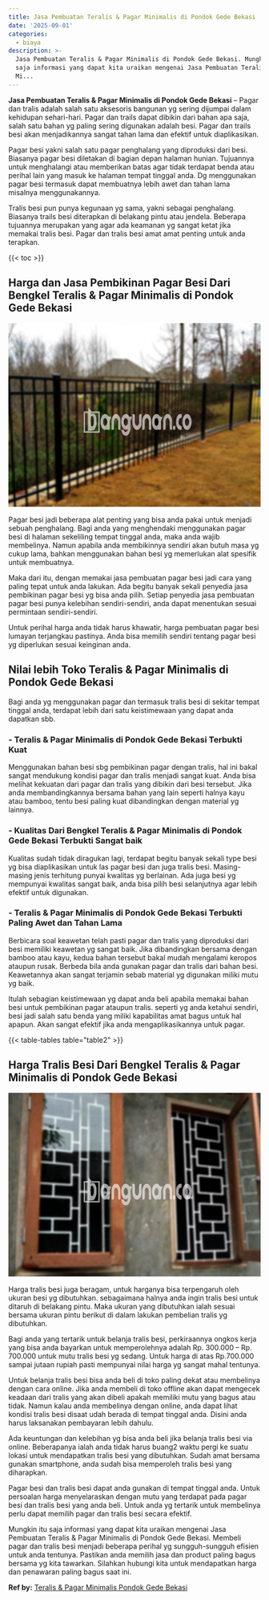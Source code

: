 ```yaml
---
title: Jasa Pembuatan Teralis & Pagar Minimalis di Pondok Gede Bekasi
date: '2025-09-01'
categories:
  - biaya
description: >-
  Jasa Pembuatan Teralis & Pagar Minimalis di Pondok Gede Bekasi. Mungkin itu
  saja informasi yang dapat kita uraikan mengenai Jasa Pembuatan Teralis & Pagar
  Mi...
---
```


**Jasa Pembuatan Teralis & Pagar Minimalis di Pondok Gede Bekasi** – Pagar dan tralis adalah salah satu aksesoris bangunan yg sering dijumpai dalam kehidupan sehari-hari. Pagar dan trails dapat dibikin dari bahan apa saja, salah satu bahan yg paling sering digunakan adalah besi. Pagar dan trails besi akan menjadikannya sangat tahan lama dan efektif untuk diaplikasikan.

Pagar besi yakni salah satu pagar penghalang yang diproduksi dari besi. Biasanya pagar besi diletakan di bagian depan halaman hunian. Tujuannya untuk menghalangi atau memberikan batas agar tidak terdapat benda atau perihal lain yang masuk ke halaman tempat tinggal anda. Dg menggunakan pagar besi termasuk dapat membuatnya lebih awet dan tahan lama misalnya menggunakannya.

Tralis besi pun punya kegunaan yg sama, yakni sebagai penghalang. Biasanya trails besi diterapkan di belakang pintu atau jendela. Beberapa tujuannya merupakan yang agar ada keamanan yg sangat ketat jika memakai tralis besi. Pagar dan tralis besi amat amat penting untuk anda terapkan.

{{< toc >}}

## Harga dan Jasa Pembikinan Pagar Besi Dari Bengkel Teralis & Pagar Minimalis di Pondok Gede Bekasi

![Jasa Pembuatan Teralis & Pagar Minimalis di Pondok Gede Bekasi](/images/pagar-minimalis-murah-20.png)

Pagar besi jadi beberapa alat penting yang bisa anda pakai untuk menjadi sebuah penghalang. Bagi anda yang menghendaki menggunakan pagar besi di halaman sekeliling tempat tinggal anda, maka anda wajib membelinya. Namun apabila anda membikinnya sendiri akan butuh masa yg cukup lama, bahkan menggunakan bahan besi yg memerlukan alat spesifik untuk membuatnya.

Maka dari itu, dengan memakai jasa pembuatan pagar besi jadi cara yang paling tepat untuk anda lakukan. Ada begitu banyak sekali penyedia jasa pembikinan pagar besi yg bisa anda pilih. Setiap penyedia jasa pembuatan pagar besi punya kelebihan sendiri-sendiri, anda dapat menentukan sesuai permintaan sendiri-sendiri.

Untuk perihal harga anda tidak harus khawatir, harga pembuatan pagar besi lumayan terjangkau pastinya. Anda bisa memilih sendiri tentang pagar besi yg diperlukan sesuai keinginan anda.

## Nilai lebih Toko Teralis & Pagar Minimalis di Pondok Gede Bekasi

Bagi anda yg menggunakan pagar dan termasuk tralis besi di sekitar tempat tinggal anda, terdapat lebih dari satu keistimewaan yang dapat anda dapatkan sbb.

### \- Teralis & Pagar Minimalis di Pondok Gede Bekasi Terbukti Kuat

Menggunakan bahan besi sbg pembikinan pagar dengan tralis, hal ini bakal sangat mendukung kondisi pagar dan tralis menjadi sangat kuat. Anda bisa melihat kekuatan dari pagar dan tralis yang dibikin dari besi tersebut. Jika anda membandingkannya bersama bahan yang lain seperti halnya kayu atau bamboo, tentu besi paling kuat dibandingkan dengan material yg lainnya.

### \- Kualitas Dari Bengkel Teralis & Pagar Minimalis di Pondok Gede Bekasi Terbukti Sangat baik

Kualitas sudah tidak diragukan lagi, terdapat begitu banyak sekali type besi yg bisa diaplikasikan untuk las pagar besi dan juga tralis besi. Masing-masing jenis terhitung punyai kwalitas yg berlainan. Ada juga besi yg mempunyai kwalitas sangat baik, anda bisa pilih besi selanjutnya agar lebih efektif untuk digunakan.

### \- Teralis & Pagar Minimalis di Pondok Gede Bekasi Terbukti Paling Awet dan Tahan Lama

Berbicara soal keawetan telah pasti pagar dan tralis yang diproduksi dari besi memiliki keawetan yg sangat baik. Jika dibandingkan bersama dengan bamboo atau kayu, kedua bahan tersebut bakal mudah mengalami keropos ataupun rusak. Berbeda bila anda gunakan pagar dan tralis dari bahan besi. Keawetannya akan sangat terjamin sebab material yg digunakan miliki mutu yg baik.

Itulah sebagian keistimewaan yg dapat anda beli apabila memakai bahan besi untuk pembikinan pagar ataupun tralis. seperti yg anda ketahui sendiri, besi jadi salah satu benda yang miliki kapabilitas amat bagus untuk hal apapun. Akan sangat efektif jika anda mengaplikasikannya untuk pagar.

{{< table-tables table="table2" >}}

## Harga Tralis Besi Dari Bengkel Teralis & Pagar Minimalis di Pondok Gede Bekasi

![Jasa Pembuatan Teralis & Pagar Minimalis di Pondok Gede Bekasi](/images/teralis-minimalis-murah-41.png)

Harga tralis besi juga beragam, untuk harganya bisa terpengaruh oleh ukuran besi yg dibutuhkan. sebagaimana halnya anda ingin tralis besi untuk ditaruh di belakang pintu. Maka ukuran yang dibutuhkan ialah sesuai bersama ukuran pintu berikut di dalam lakukan pembelian tralis yg dibutuhkan.

Bagi anda yang tertarik untuk belanja tralis besi, perkiraannya ongkos kerja yang bisa anda bayarkan untuk memperolehnya adalah Rp. 300.000 – Rp. 700.000 untuk mutu tralis besi yg sedang. Untuk harga di atas Rp.700.000 sampai jutaan rupiah pasti mempunyai nilai harga yg sangat mahal tentunya.

Untuk belanja tralis besi bisa anda beli di toko paling dekat atau membelinya dengan cara online. Jika anda membeli di toko offline akan dapat mengecek keadaan dari tralis yang akan dibeli apakah memiliki mutu yang bagus atau tidak. Namun kalau anda membelinya dengan online, anda dapat lihat kondisi tralis besi disaat udah berada di tempat tinggal anda. Disini anda harus laksanakan pembayaran lebih dahulu.

Ada keuntungan dan kelebihan yg bisa anda beli jika belanja tralis besi via online. Beberapanya ialah anda tidak harus buang2 waktu pergi ke suatu lokasi untuk mendapatkan tralis besi yang dibutuhkan. Sudah amat bersama gunakan smartphone, anda sudah bisa memperoleh tralis besi yang diharapkan.

Pagar besi dan tralis besi dapat anda gunakan di tempat tinggal anda. Untuk persoalan harga menyelaraskan dengan mutu yang terdapat pada pagar besi dan tralis besi yang anda beli. Untuk anda yg tertarik untuk membelinya perlu dapat memilih pagar dan tralis besi secara efektif.

Mungkin itu saja informasi yang dapat kita uraikan mengenai Jasa Pembuatan Teralis & Pagar Minimalis di Pondok Gede Bekasi. Membeli pagar dan tralis besi menjadi beberapa perihal yg sungguh-sungguh efisien untuk anda tentunya. Pastikan anda memilih jasa dan product paling bagus bersama yg kita tawarkan. Silahkan hubungi kita untuk mendapatkan harga dan penawaran paling bagus saat ini.

**Ref by:** [Teralis & Pagar Minimalis Pondok Gede Bekasi](https://id.wikipedia.org/wiki/Teralis)
